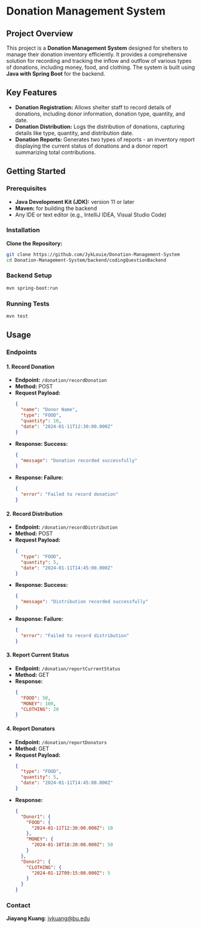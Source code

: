 # Donation Management System

## Project Overview
This project is a **Donation Management System** designed for shelters to manage their donation inventory efficiently. It provides a comprehensive solution for recording and tracking the inflow and outflow of various types of donations, including money, food, and clothing. The system is built using **Java with Spring Boot** for the backend.

## Key Features
- **Donation Registration:** Allows shelter staff to record details of donations, including donor information, donation type, quantity, and date.
- **Donation Distribution:** Logs the distribution of donations, capturing details like type, quantity, and distribution date.
- **Donation Reports:** Generates two types of reports - an inventory report displaying the current status of donations and a donor report summarizing total contributions.

## Getting Started
### Prerequisites
- **Java Development Kit (JDK):** version 11 or later
- **Maven:** for building the backend
- Any IDE or text editor (e.g., IntelliJ IDEA, Visual Studio Code)

### Installation
**Clone the Repository:**
```sh
git clone https://github.com/JykLouie/Donation-Management-System
cd Donation-Management-System/backend/codingQuestionBackend
```
### Backend Setup
```sh
mvn spring-boot:run
```

### Running Tests
```sh
mvn test
```

## Usage

### Endpoints

#### 1. **Record Donation**
- **Endpoint:** `/donation/recordDonation`
- **Method:** POST
- **Request Payload:**
  ```json
  {
    "name": "Donor Name",
    "type": "FOOD",
    "quantity": 10,
    "date": "2024-01-11T12:30:00.000Z"
  }
  ```
- **Response: Success:**
  ```json
  {
    "message": "Donation recorded successfully"
  }
  ```
- **Response: Failure:**
  ```json
  {
    "error": "Failed to record donation"
  }
  ```

#### 2. **Record Distribution**
- **Endpoint:** `/donation/recordDistribution`
- **Method:** POST
- **Request Payload:**
  ```json
  {
    "type": "FOOD",
    "quantity": 5,
    "date": "2024-01-11T14:45:00.000Z"
  }
  ```
- **Response: Success:**
  ```json
  {
    "message": "Distribution recorded successfully"
  }
  ```
- **Response: Failure:**
  ```json
  {
    "error": "Failed to record distribution"
  }
  ```

#### 3. **Report Current Status**
- **Endpoint:** `/donation/reportCurrentStatus`
- **Method:** GET
- **Response:**
  ```json
  {
    "FOOD": 50,
    "MONEY": 100,
    "CLOTHING": 20
  }
  ```

#### 4. **Report Donators**
- **Endpoint:** `/donation/reportDonators`
- **Method:** GET
- **Request Payload:**
  ```json
  {
    "type": "FOOD",
    "quantity": 5,
    "date": "2024-01-11T14:45:00.000Z"
  }
  ```
- **Response:**
  ```json
  {
    "Donor1": {
      "FOOD": {
        "2024-01-11T12:30:00.000Z": 10
      },
      "MONEY": {
        "2024-01-10T18:20:00.000Z": 50
      }
    },
    "Donor2": {
      "CLOTHING": {
        "2024-01-12T09:15:00.000Z": 5
      }
    }
  }
  ```
### Contact
**Jiayang Kuang**: jykuang@bu.edu
  
